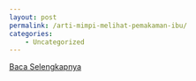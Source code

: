 ```yaml
---
layout: post
permalink: /arti-mimpi-melihat-pemakaman-ibu/
categories:
    - Uncategorized
---
```


[Baca Selengkapnya](/09)
